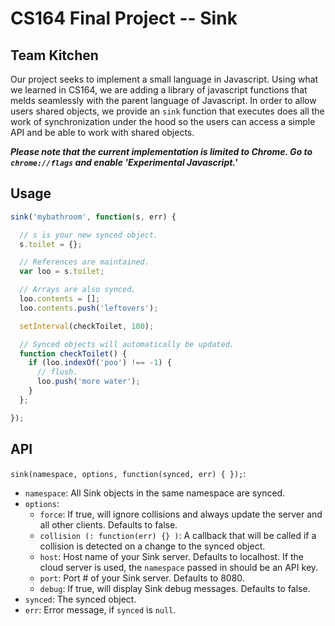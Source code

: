 # CS164 Final Project -- Sink
## Team Kitchen

Our project seeks to implement a small language in Javascript. Using what we
learned in CS164, we are adding a library of javascript functions that melds
seamlessly with the parent language of Javascript. In order to allow users
shared objects, we provide an `sink` function that executes does all the work of
synchronization under the hood so the users can access a simple API and be able
to work with shared objects.

***Please note that the current implementation is limited to Chrome. Go to
`chrome://flags` and enable 'Experimental Javascript.'***

## Usage

```javascript
sink('mybathroom', function(s, err) {

  // s is your new synced object.
  s.toilet = {};

  // References are maintained.
  var loo = s.toilet;

  // Arrays are also synced.
  loo.contents = [];
  loo.contents.push('leftovers');

  setInterval(checkToilet, 100);

  // Synced objects will automatically be updated.
  function checkToilet() {
    if (loo.indexOf('poo') !== -1) {
      // flush.
      loo.push('more water');
    }
  };

});
```

## API

`sink(namespace, options, function(synced, err) { });`:

* `namespace`: All Sink objects in the same namespace are synced.
* `options`:
  * `force`: If true, will ignore collisions and always update the server and all other clients. Defaults to false.
  * `collision (: function(err) {} )`: A callback that will be called if a collision is detected on a change to the synced object.
  * `host`: Host name of your Sink server. Defaults to localhost. If the cloud server is used, the `namespace` passed in should be an API key.
  * `port`: Port # of your Sink server. Defaults to 8080.
  * `debug`: If true, will display Sink debug messages. Defaults to false.
* `synced`: The synced object.
* `err`: Error message, if `synced` is `null`.
